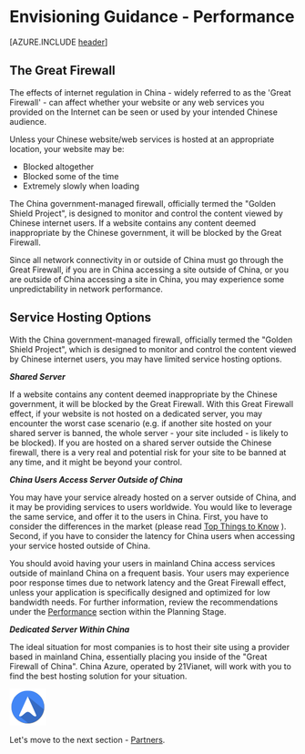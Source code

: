 <properties
	pageTitle="Global Customer Playbook envisioning-guidance-parity"
	description="Global Customer Playbook envisioning-guidance-parity"
	services="global-customer-playbook"
	documentationCenter=""
	authors="jtong"
	manager="edwinc"
	editor=""
	tags="global-customer-playbook"/>

<tags
	ms.service="migration-lifecycle-envisioning"
	ms.workload=""
	ms.tgt_pltfrm=""
	ms.devlang="na"
	ms.topic="article"
	ms.date="11/21/2016"
	wacn.date="11/21/2016"
	wacn.lang="en"
	ms.author="jtong"/>


# Envisioning Guidance - Performance

[AZURE.INCLUDE [header](../../../include/envisioning-guidance.md)]

## The Great Firewall

The effects of internet regulation in China - widely referred to as the 'Great Firewall' - can affect whether your website or any web services you provided on the Internet can be seen or used by your intended Chinese audience.

Unless your Chinese website/web services is hosted at an appropriate location, your website may be:

- Blocked altogether
- Blocked some of the time
- Extremely slowly when loading
 
The China government-managed firewall, officially termed the "Golden Shield Project", is designed to monitor and control the content viewed by Chinese internet users. If a website contains any content deemed inappropriate by the Chinese government, it will be blocked by the Great Firewall.
 
Since all network connectivity in or outside of China must go through the Great Firewall, if you are in China accessing a site outside of China, or you are outside of China accessing a site in China, you may experience some unpredictability in network performance.

## Service Hosting Options

With the China government-managed firewall, officially termed the "Golden Shield Project", which is designed to monitor and control the content viewed by Chinese internet users, you may have limited service hosting options.

_**Shared Server**_
 
If a website contains any content deemed inappropriate by the Chinese government, it will be blocked by the Great Firewall. With this Great Firewall effect, if your website is not hosted on a dedicated server, you may encounter the worst case scenario (e.g. if another site hosted on your shared server is banned, the whole server - your site included - is likely to be blocked). If you are hosted on a shared server outside the Chinese firewall, there is a very real and potential risk for your site to be banned at any time, and it might be beyond your control.
 
_**China Users Access Server Outside of China**_
 
You may have your service already hosted on a server outside of China, and it may be providing services to users worldwide. You would like to leverage the same service, and offer it to the users in China. First, you have to consider the differences in the market (please read [Top Things to Know](/solutions/global-customer/top-things-to-know/) ). Second, if you have to consider the latency for China users when accessing your service hosted outside of China.
 
You should avoid having your users in mainland China access services outside of mainland China on a frequent basis. Your users may experience poor response times due to network latency and the Great Firewall effect, unless your application is specifically designed and optimized for low bandwidth needs. For further information, review the recommendations under the [Performance](/solutions/global-customer/planning/guidance/performance/) section within the Planning Stage.
 
_**Dedicated Server Within China**_
 
The ideal situation for most companies is to host their site using a provider based in mainland China, essentially placing you inside of the "Great Firewall of China". China Azure, operated by 21Vianet, will work with you to find the best hosting solution for your situation.

![navigation](../../media/navigation.png)

Let's move to the next section - [Partners](/solutions/global-customer/envisioning/guidance/partners/).
